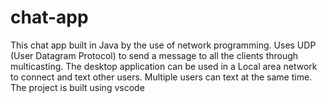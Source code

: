 # chat-app
This chat app built in Java by the use of network programming. Uses UDP (User Datagram Protocol) to send a message to all the clients through multicasting. The desktop application can be used in a Local area network to connect and text other users. Multiple users can text at the same time. The project is built using vscode
